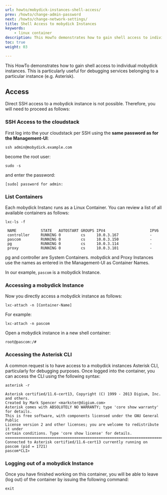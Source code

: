 ```yaml
---
url: howto/mobydick-instances-shell-access/
prev: /howto/change-admin-password
next: /howto/change-network-settings/
title: Shell Access to mobydick Instances
keywords:
    - linux container
description: This HowTo demonstrates how to gain shell access to individual mobydick instances
toc: true
weight: 03

---
```


This HowTo demonstrates how to gain shell access to individual mobydick instances. This is particularly useful for debugging services belonging to a particular instance (e.g. Asterisk).

## Access

Direct SSH access to a mobydick instance is not possible. Therefore, you will need to proceed as follows:

### SSH Access to the cloudstack

First log into the your cloudstack per SSH using the **same password as for the
Management-UI**:

    ssh admin@mobydick.example.com

become the root user:

    sudo -s

and enter the password:

    [sudo] password for admin:

### List Containers

Each mobydick Instanc runs as a Linux Container. You can review a list of all available containers as follows:

    lxc-ls -f


```
 NAME           STATE   AUTOSTART GROUPS IPV4                    IPV6
 controller     RUNNING 0         cs     10.0.3.167              -
 pascom         RUNNING 0         cs     10.0.3.150              -
 pg             RUNNING 0         cs     10.0.3.114              -
 proxy          RUNNING 0         cs     10.0.3.101              -
 ```

pg and controller are System Containers. mobydick and Proxy Instances use the names as entered in the Management-UI as Container Names.

In our example, `pascom` is a mobydick Instance.

### Accessing a mobydick Instance

Now you directly access a mobydick instance as follows:

    lxc-attach -n [Container-Name]

For example:

    lxc-attach -n pascom


Open a mobydick instance in a new shell container:

    root@pascom:/#

### Accessing the Asterisk CLI

A common request is to have access to a mobydick instances Asterisk CLI, particularly for debugging purposes. Once logged into the container, you can access the CLI using the following syntax:

    asterisk -r

```
Asterisk certified/11.6-cert13, Copyright (C) 1999 - 2013 Digium, Inc. and others.
Created by Mark Spencer <markster@digium.com>
Asterisk comes with ABSOLUTELY NO WARRANTY; type 'core show warranty' for details.
This is free software, with components licensed under the GNU General Public
License version 2 and other licenses; you are welcome to redistribute it under
certain conditions. Type 'core show license' for details.
=========================================================================
Connected to Asterisk certified/11.6-cert13 currently running on pascom (pid = 1721)
pascom*CLI>
```

### Logging out of a mobydick Instance

Once you have finished working on this container, you will be able to leave (log out) of the container by issuing the following command:

    exit
